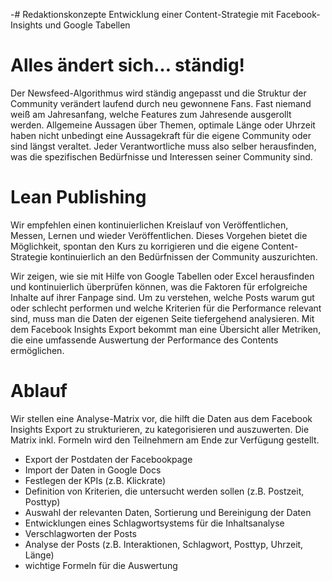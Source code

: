 -# Redaktionskonzepte
Entwicklung einer Content-Strategie mit Facebook-Insights und Google Tabellen

# Alles ändert sich… ständig!
Der Newsfeed-Algorithmus wird ständig angepasst und die Struktur der Community verändert laufend durch neu gewonnene Fans. Fast niemand weiß am Jahresanfang, welche Features zum Jahresende ausgerollt werden. Allgemeine Aussagen über Themen, optimale Länge oder Uhrzeit haben nicht unbedingt eine Aussagekraft für die eigene Community oder sind längst veraltet. Jeder Verantwortliche muss also selber herausfinden, was die spezifischen Bedürfnisse und Interessen seiner Community sind. 

# Lean Publishing
Wir empfehlen einen kontinuierlichen Kreislauf von Veröffentlichen, Messen, Lernen und wieder Veröffentlichen. Dieses Vorgehen bietet die Möglichkeit, spontan den Kurs zu korrigieren und die eigene Content-Strategie kontinuierlich an den Bedürfnissen der Community auszurichten.

Wir zeigen, wie sie mit Hilfe von Google Tabellen oder Excel herausfinden und kontinuierlich überprüfen können, was die Faktoren für erfolgreiche Inhalte auf ihrer Fanpage sind. Um zu verstehen, welche Posts warum gut oder schlecht performen und welche Kriterien für die Performance relevant sind, muss man die Daten der eigenen Seite tiefergehend analysieren. Mit dem Facebook Insights Export bekommt man eine Übersicht aller Metriken, die eine umfassende Auswertung der Performance des Contents ermöglichen.

# Ablauf
Wir stellen eine Analyse-Matrix vor, die hilft die Daten aus dem Facebook Insights Export zu strukturieren, zu kategorisieren und auszuwerten. Die Matrix inkl. Formeln wird den Teilnehmern am Ende zur Verfügung gestellt.

- Export der Postdaten der Facebookpage
- Import der Daten in Google Docs
- Festlegen der KPIs (z.B. Klickrate)
- Definition von Kriterien, die untersucht werden sollen (z.B. Postzeit, Posttyp)
- Auswahl der relevanten Daten, Sortierung und Bereinigung der Daten
- Entwicklungen eines Schlagwortsystems für die Inhaltsanalyse
- Verschlagworten der Posts
- Analyse der Posts (z.B. Interaktionen, Schlagwort, Posttyp, Uhrzeit, Länge)
- wichtige Formeln für die Auswertung
